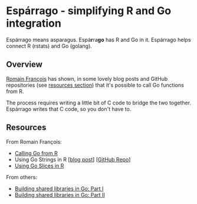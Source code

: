 # Espárrago - simplifying R and Go integration

Espárrago means asparagus. Espá**r**ra**go** has R and Go in it.
Espárrago helps connect R (rstats) and Go (golang).

## Overview

[Romain François](http://romain.rbind.io/) has shown, in some lovely
blog posts and GitHub repositories (see [resources section](#resources))
that it's possible to call Go functions from R.

The process requires writing a little bit of C code to bridge the two
together. Espárrago writes that C code, so you don't have to.


<div id="resources"></div>

## Resources

From Romain François:

* [Calling Go from R](https://romain.rbind.io/blog/2017/05/14/calling-go-from-r/)
* Using Go Strings in R [[blog post](https://romain.rbind.io/blog/2017/06/10/using-go-strings-in-r/)] [[GitHub Repo](https://github.com/rstats-go/_playground_string)]
* [Using Go Slices in R](https://github.com/rstats-go/_playground_slice)

From others:

* [Building shared libraries in Go: Part I](https://www.darkcoding.net/software/building-shared-libraries-in-go-part-1/)
* [Building shared libraries in Go: Part II](https://www.darkcoding.net/software/building-shared-libraries-in-go-part-2/)

